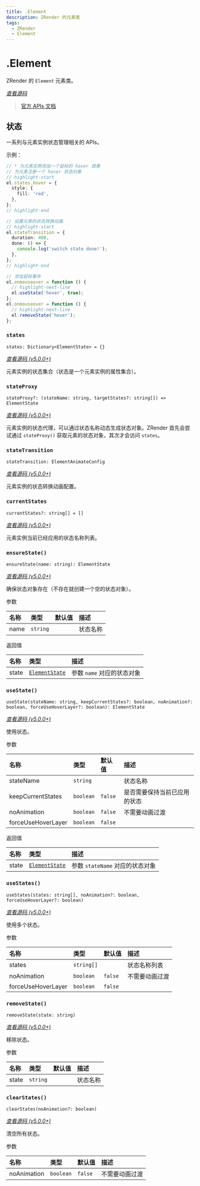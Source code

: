 ```yaml
---
title: .Element
description: ZRender 的元素类
tags:
  - ZRender
  - Element
---
```


# .Element

ZRender 的 `Element` 元素类。

[_查看源码_](https://github.com/ecomfe/zrender/blob/5.3.2/src/Element.ts#L293)

> [官方 APIs 文档](https://ecomfe.github.io/zrender-doc/public/api.html#zrenderelement)

## 状态

一系列与元素实例状态管理相关的 APIs。

示例：

```typescript
// * 为元素实例添加一个鼠标的 hover 效果
// 为元素注册一个 hover 状态对象
// highlight-start
el.states.hover = {
  style: {
    fill: 'red',
  },
};
// highlight-end

// 设置元素的状态转换动画
// highlight-start
el.stateTransition = {
  duration: 400,
  done: () => {
    console.log('switch state done!');
  },
};
// highlight-end

// 添加鼠标事件
el.onmouseover = function () {
  // highlight-next-line
  el.useState('hover', true);
};
el.onmouseover = function () {
  // highlight-next-line
  el.removeState('hover');
};
```

### `states`

`states: Dictionary<ElementState> = {}`

[_查看源码 (v5.0.0+)_](https://github.com/ecomfe/zrender/blob/5.3.2/src/Element.ts#L416)

元素实例的状态集合（状态是一个元素实例的属性集合）。

### `stateProxy`

`stateProxy?: (stateName: string, targetStates?: string[]) => ElementState`

[_查看源码 (v5.0.0+)_](https://github.com/ecomfe/zrender/blob/5.3.2/src/Element.ts#L429)

元素实例的状态代理，可以通过状态名称动态生成状态对象。ZRender 首先会尝试通过 `stateProxy()` 获取元素的状态对象，其次才会访问 `states`。

### `stateTransition`

`stateTransition: ElementAnimateConfig`

[_查看源码 (v5.0.0+)_](https://github.com/ecomfe/zrender/blob/5.3.2/src/Element.ts#L421)

元素实例的状态转换动画配置。

### `currentStates`

`currentStates?: string[] = []`

[_查看源码 (v5.0.0+)_](https://github.com/ecomfe/zrender/blob/5.3.2/src/Element.ts#L409)

元素实例当前已经应用的状态名称列表。

### `ensureState()`

`ensureState(name: string): ElementState`

[_查看源码 (v5.0.0+)_](https://github.com/ecomfe/zrender/blob/5.3.2/src/Element.ts#L814)

确保状态对象存在（不存在就创建一个空的状态对象）。

参数

| 名称 | 类型     | 默认值 | 描述     |
| :--- | :------- | :----- | :------- |
| name | `string` |        | 状态名称 |

返回值

| 名称  | 类型                                                                                  | 描述                       |
| :---- | :------------------------------------------------------------------------------------ | :------------------------- |
| state | [`ElementState`](https://github.com/ecomfe/zrender/blob/5.3.2/src/Element.ts#L268:13) | 参数 `name` 对应的状态对象 |

### `useState()`

`useState(stateName: string, keepCurrentStates?: boolean, noAnimation?: boolean, forceUseHoverLayer?: boolean): ElementState`

[_查看源码 (v5.0.0+)_](https://github.com/ecomfe/zrender/blob/5.3.2/src/Element.ts#L837)

使用状态。

参数

| 名称               | 类型      | 默认值  | 描述                         |
| :----------------- | :-------- | :------ | :--------------------------- |
| stateName          | `string`  |         | 状态名称                     |
| keepCurrentStates  | `boolean` | `false` | 是否需要保持当前已应用的状态 |
| noAnimation        | `boolean` | `false` | 不需要动画过渡               |
| forceUseHoverLayer | `boolean` | `false` |                              |

返回值

| 名称  | 类型                                                                                  | 描述                            |
| :---- | :------------------------------------------------------------------------------------ | :------------------------------ |
| state | [`ElementState`](https://github.com/ecomfe/zrender/blob/5.3.2/src/Element.ts#L268:13) | 参数 `stateName` 对应的状态对象 |

### `useStates()`

`useStates(states: string[], noAnimation?: boolean, forceUseHoverLayer?: boolean)`

[_查看源码 (v5.0.0+)_](https://github.com/ecomfe/zrender/blob/5.3.2/src/Element.ts#L939)

使用多个状态。

参数

| 名称               | 类型       | 默认值  | 描述           |
| :----------------- | :--------- | :------ | :------------- |
| states             | `string[]` |         | 状态名称列表   |
| noAnimation        | `boolean`  | `false` | 不需要动画过渡 |
| forceUseHoverLayer | `boolean`  | `false` |                |

### `removeState()`

`removeState(state: string)`

[_查看源码 (v5.0.0+)_](https://github.com/ecomfe/zrender/blob/5.3.2/src/Element.ts#L1036)

移除状态。

参数

| 名称  | 类型     | 默认值 | 描述     |
| :---- | :------- | :----- | :------- |
| state | `string` |        | 状态名称 |

### `clearStates()`

`clearStates(noAnimation?: boolean)`

[_查看源码 (v5.0.0+)_](https://github.com/ecomfe/zrender/blob/5.3.2/src/Element.ts#L825)

清空所有状态。

参数

| 名称        | 类型      | 默认值  | 描述           |
| :---------- | :-------- | :------ | :------------- |
| noAnimation | `boolean` | `false` | 不需要动画过渡 |
